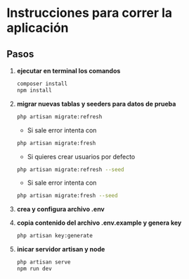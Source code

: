 # Instrucciones para correr la aplicación

## Pasos 

1. **ejecutar en terminal los comandos**
    ```bash
    composer install
    npm install
    ```

2. **migrar nuevas tablas y seeders para datos de prueba**
    ```bash
    php artisan migrate:refresh 
    ```
    - Si sale error intenta con 
    ```bash
    php artisan migrate:fresh
    ```

    - Si quieres crear usuarios por defecto
    ```bash
    php artisan migrate:refresh --seed
    ```
    - Si sale error intenta con 
    ```bash
    php artisan migrate:fresh --seed
    ```
    
3. **crea y configura archivo .env**

4. **copia contenido del archivo .env.example y genera key**
    ```bash
    php artisan key:generate
    ```

5. **inicar servidor artisan y node**
    ```bash
    php artisan serve
    npm run dev
    ```
